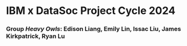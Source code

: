 # IBM x DataSoc Project Cycle 2024
### Group *Heavy Owls*: Edison Liang, Emily Lin, Issac Liu, James Kirkpatrick, Ryan Lu
